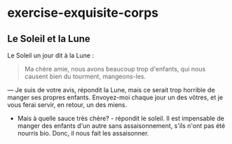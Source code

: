 # exercise-exquisite-corps

## Le Soleil et la Lune

Le Soleil un jour dit à la Lune :

>  Ma chère amie, nous avons beaucoup trop d'enfants, qui nous causent bien du tourment, mangeons-les.

— Je suis de votre avis, répondit la Lune, mais ce serait trop horrible de manger ses propres enfants. Envoyez-moi chaque jour un des vôtres, et je vous ferai servir, en retour, un des miens.

- Mais à quelle sauce très chère? - répondit le soleil. Il est impensable de manger des enfants d'un autre sans assaisonnement, s'ils n'ont pas été nourris bio. Donc, il nous fait les assaisonner. 
